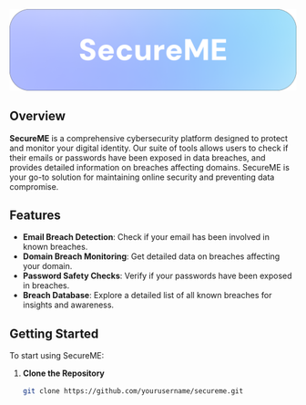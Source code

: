 

![SecureME Logo](https://github.com/R3tr0gh057/Interface-KJC-hackathon/blob/main/src/assets/Frame%20427320747.png)

## **Overview**

**SecureME** is a comprehensive cybersecurity platform designed to protect and monitor your digital identity. Our suite of tools allows users to check if their emails or passwords have been exposed in data breaches, and provides detailed information on breaches affecting domains. SecureME is your go-to solution for maintaining online security and preventing data compromise.

## **Features**

- **Email Breach Detection**: Check if your email has been involved in known breaches.
- **Domain Breach Monitoring**: Get detailed data on breaches affecting your domain.
- **Password Safety Checks**: Verify if your passwords have been exposed in breaches.
- **Breach Database**: Explore a detailed list of all known breaches for insights and awareness.

## **Getting Started**

To start using SecureME:

1. **Clone the Repository**
   ```bash
   git clone https://github.com/yourusername/secureme.git
